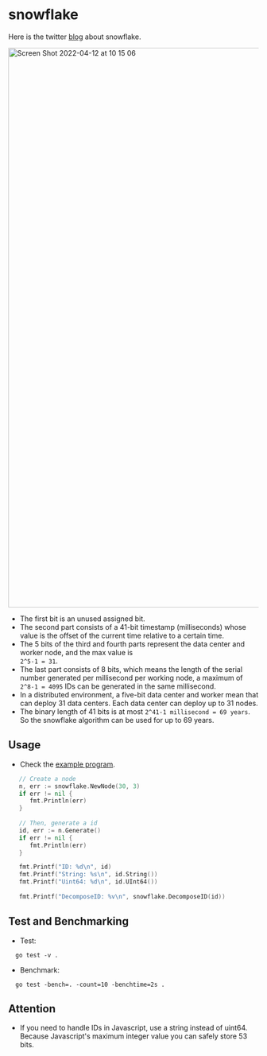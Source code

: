 # snowflake

Here is the twitter [blog](https://blog.twitter.com/engineering/en_us/a/2010/announcing-snowflake) about snowflake.

<img width="1126" alt="Screen Shot 2022-04-12 at 10 15 06" src="https://user-images.githubusercontent.com/69458980/162902896-d6982af3-cd83-49de-92b1-0afd080605de.png">

- The first bit is an unused assigned bit.
- The second part consists of a 41-bit timestamp (milliseconds) whose value is
  the offset of the current time relative to a certain time.
- The 5 bits of the third and fourth parts represent the data center and worker node, and the max value is
  <br/> `2^5-1 = 31`.
- The last part consists of 8 bits, which means the length of the serial number generated per
  millisecond per working node, a maximum of `2^8-1 = 4095` IDs can be generated in the same
  millisecond.
- In a distributed environment, a five-bit data center and worker mean that can deploy 31
  data centers. Each data center can deploy up to 31 nodes.
- The binary length of 41 bits is at most `2^41-1 millisecond = 69 years`. So the snowflake
  algorithm can be used for up to 69 years.

## Usage

- Check the [example program](https://github.com/3n0ugh/snowflake/blob/main/example/main.go).
```go
   // Create a node
   n, err := snowflake.NewNode(30, 3)
   if err != nil {
      fmt.Println(err)
   }
    
   // Then, generate a id
   id, err := n.Generate()
   if err != nil {
      fmt.Println(err)
   }

   fmt.Printf("ID: %d\n", id)
   fmt.Printf("String: %s\n", id.String())
   fmt.Printf("Uint64: %d\n", id.UInt64())
   
   fmt.Printf("DecomposeID: %v\n", snowflake.DecomposeID(id))
```

## Test and Benchmarking

- Test:
```shell
  go test -v . 
```
- Benchmark:
```shell
  go test -bench=. -count=10 -benchtime=2s . 
```

## Attention

- If you need to handle IDs in Javascript, use a string instead of uint64. Because
  Javascript's maximum integer value you can safely store 53 bits.
